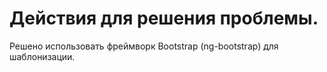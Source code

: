 # Действия для решения проблемы.

Решено использовать фреймворк Bootstrap (ng-bootstrap) для шаблонизации.